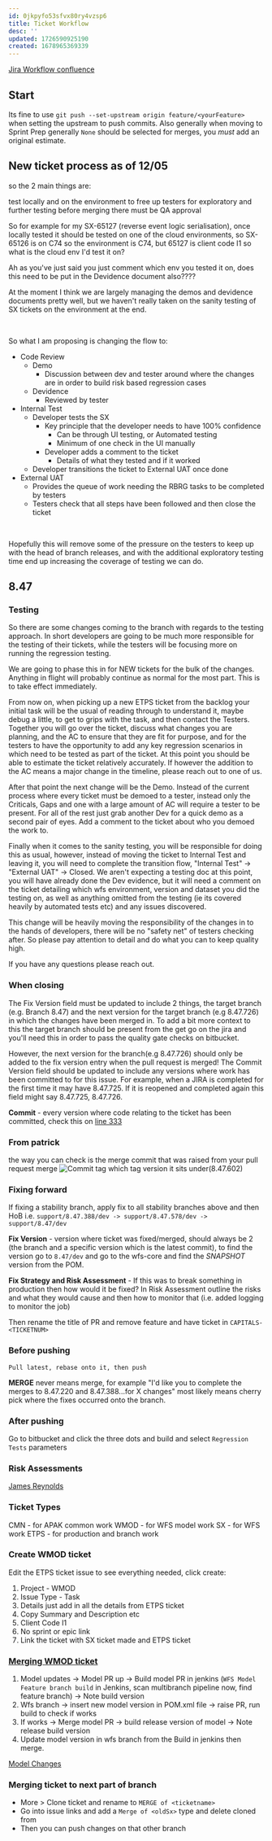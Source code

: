 ```yaml
---
id: 0jkpyfo53sfvx80ry4vzsp6
title: Ticket Workflow
desc: ''
updated: 1726590925190
created: 1678965369339
---
```

[Jira Workflow confluence](https://confluence.apak.com/live/display/WIKI/JIRA#JIRA-SXIssues)
## Start
Its fine to use `git push --set-upstream origin feature/<yourFeature>` when setting the upstream to push commits.
Also generally when moving to Sprint Prep generally `None` should be selected for merges, you *must* add an original estimate.

## New ticket process as of 12/05
so the 2 main things are:

test locally and on the environment to free up testers for exploratory and further testing
before merging there must be QA approval

So for example for my SX-65127 (reverse event logic serialisation), once locally tested it should be tested on one of the cloud environments, so SX-65126 is on C74 so the environment is C74, but 65127 is client code I1 so what is the cloud env I'd test it on?

Ah as you've just said you just comment which env you tested it on, does this need to be put in the Devidence document also????

At the moment I think we are largely managing the demos and devidence documents pretty well, but we haven't really taken on the sanity testing of SX tickets on the environment at the end.

 

So what I am proposing is changing the flow to:

- Code Review
    - Demo
        - Discussion between dev and tester around where the changes are in order to build risk based regression cases
    - Devidence
        - Reviewed by tester
- Internal Test
    - Developer tests the SX
        - Key principle that the developer needs to have 100% confidence
            - Can be through UI testing, or Automated testing
            - Minimum of one check in the UI manually
        - Developer adds a comment to the ticket
            - Details of what they tested and if it worked
    - Developer transitions the ticket to External UAT once done
- External UAT
    - Provides the queue of work needing the RBRG tasks to be completed by testers
    - Testers check that all steps have been followed and then close the ticket

 

Hopefully this will remove some of the pressure on the testers to keep up with the head of branch releases, and with the additional exploratory testing time end up increasing the coverage of testing we can do. 

## 8.47 
### Testing
So there are some changes coming to the branch with regards to the testing approach.  In short developers are going to be much more responsible for the testing of their tickets, while the testers will be focusing more on running the regression testing.
 
We are going to phase this in for NEW tickets for the bulk of the changes. Anything in flight will probably continue as normal for the most part. This is to take effect immediately. 
 
From now on, when picking up a new ETPS ticket from the backlog your initial task will be the usual of reading through to understand it, maybe debug a little, to get to grips with the task, and then contact the Testers.  Together you will go over the ticket, discuss what changes you are planning, and the AC to ensure that they are fit for purpose, and for the testers to have the opportunity to add any key regression scenarios in which need to be tested as part of the ticket.  At this point you should be able to estimate the ticket relatively accurately.  If however the addition to the AC means a major change in the timeline, please reach out to one of us.
 
After that point the next change will be the Demo.  Instead of the current process where every ticket must be demoed to a tester, instead only the Criticals, Gaps and one with a large amount of AC will require a tester to be present.  For all of the rest just grab another Dev for a quick demo as a second pair of eyes. Add a comment to the ticket about who you demoed the work to.
 
Finally when it comes to the sanity testing, you will be responsible for doing this as usual, however, instead of moving the ticket to Internal Test and leaving it, you will need to complete the transition flow, "Internal Test" -> "External UAT" -> Closed. We aren't expecting a testing doc at this point, you will have already done the Dev evidence, but it will need a comment on the ticket detailing which wfs environment, version and dataset you did the testing on, as well as anything omitted from the testing (ie its covered heavily by automated tests etc) and any issues discovered.
 
This change will be heavily moving the responsibility of the changes in to the hands of developers, there will be no "safety net" of testers checking after. So please pay attention to detail and do what you can to keep quality high.
 
If you have any questions please reach out.

### When closing
The Fix Version field must be updated to include 2 things, the target branch  (e.g. Branch 8.47) and the next version for the target branch (e.g 8.47.726) in which the changes have been merged in. To add a bit more context to this the target branch should be present from the get go on the jira and you'll need this in order to pass the quality gate checks on bitbucket.

However, the next version for the branch(e.g 8.47.726) should only be added to the fix version entry when the pull request is merged!
The Commit Version field should be updated to include any versions where work has been committed to for this issue. For example, when a JIRA is completed for the first time it may have 8.47.725. If it is reopened and completed again this field might say 8.47.725, 8.47.726.

**Commit** - every version where code relating to the ticket has been committed, check this on [line 333](https://bitbucket.apak.delivery/projects/WFS/repos/wfs/browse/pom.xml?at=refs%2Fheads%2Fsupport%2F8.47%2Fdev)

### From patrick
the way you can check is the merge commit that was raised from your pull request merge
![Commit tag](image-4.png)
which tag version it sits under(8.47.602)

### Fixing forward
If fixing a stability branch, apply fix to all stability branches above and then HoB i.e.
`support/8.47.388/dev -> support/8.47.578/dev -> support/8.47/dev`

**Fix Version** - version where ticket was fixed/merged, should always be 2 (the branch and a specific version which is the latest commit), to find the version go to `8.47/dev` and go to the wfs-core and find the *SNAPSHOT* version from the POM.

**Fix Strategy and Risk Assessment** - If this was to break something in production then how would it be fixed? In Risk Assessment outline the risks and what they would cause and then how to monitor that (i.e. added logging to monitor the job)

Then rename the title of PR and remove feature and have ticket in `CAPITALS-<TICKETNUM>`

### Before pushing
`Pull latest, rebase onto it, then push`

**MERGE** never means merge, for example "I'd like you to complete the merges to 8.47.220 and 8.47.388...for X changes" most likely means cherry pick where the fixes occurred onto the branch.


### After pushing
Go to bitbucket and click the three dots and build and select `Regression Tests` parameters

### Risk Assessments
[James Reynolds](https://confluence.apak.com/live/pages/viewpage.action?spaceKey=~james.reynolds&title=Risk+Analysis+8.47+Draft)

### Ticket Types
CMN - for APAK common work
WMOD - for WFS model work
SX - for WFS work
ETPS - for production and branch work

### Create WMOD ticket
Edit the ETPS ticket issue to see everything needed, click create:
1. Project - WMOD
2. Issue Type - Task
3. Details just add in all the details from ETPS ticket
4. Copy Summary and Description etc
5. Client Code I1
6. No sprint or epic link
7. Link the ticket with SX ticket made and ETPS ticket

### [Merging WMOD ticket](https://confluence.apak.com/live/pages/viewpage.action?pageId=29145650)
1. Model updates -> Model PR up -> Build model PR in jenkins (`WFS Model Feature branch build` in Jenkins, scan multibranch pipeline now, find feature branch) -> Note build version
2. Wfs branch -> insert new model version in POM.xml file -> raise PR, run build to check if works
3. If works -> Merge model PR -> build release version of model -> Note release build version
4. Update model version in wfs branch from the Build in jenkins then merge.

[Model Changes](https://confluence.apak.com/live/pages/viewpage.action?pageId=29145650)


### Merging ticket to next part of branch
- More > Clone ticket and rename to `MERGE of <ticketname>`
- Go into issue links and add a `Merge of <oldSx>` type and delete cloned from
- Then you can push changes on that other branch